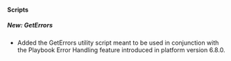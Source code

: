 
#### Scripts
##### New: GetErrors
- Added the GetErrors utility script meant to be used in conjunction with the Playbook Error Handling feature introduced in platform version 6.8.0.

